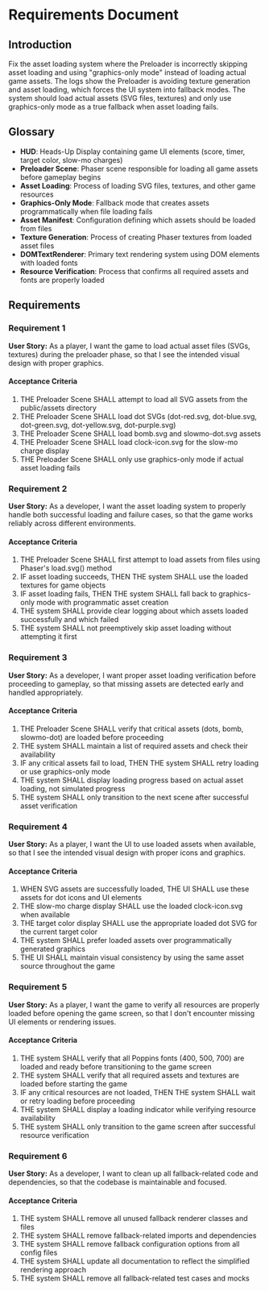 # Requirements Document

## Introduction

Fix the asset loading system where the Preloader is incorrectly skipping asset loading and using "graphics-only mode" instead of loading actual game assets. The logs show the Preloader is avoiding texture generation and asset loading, which forces the UI system into fallback modes. The system should load actual assets (SVG files, textures) and only use graphics-only mode as a true fallback when asset loading fails.

## Glossary

- **HUD**: Heads-Up Display containing game UI elements (score, timer, target color, slow-mo charges)
- **Preloader Scene**: Phaser scene responsible for loading all game assets before gameplay begins
- **Asset Loading**: Process of loading SVG files, textures, and other game resources
- **Graphics-Only Mode**: Fallback mode that creates assets programmatically when file loading fails
- **Asset Manifest**: Configuration defining which assets should be loaded from files
- **Texture Generation**: Process of creating Phaser textures from loaded asset files
- **DOMTextRenderer**: Primary text rendering system using DOM elements with loaded fonts
- **Resource Verification**: Process that confirms all required assets and fonts are properly loaded

## Requirements

### Requirement 1

**User Story:** As a player, I want the game to load actual asset files (SVGs, textures) during the preloader phase, so that I see the intended visual design with proper graphics.

#### Acceptance Criteria

1. THE Preloader Scene SHALL attempt to load all SVG assets from the public/assets directory
2. THE Preloader Scene SHALL load dot SVGs (dot-red.svg, dot-blue.svg, dot-green.svg, dot-yellow.svg, dot-purple.svg)
3. THE Preloader Scene SHALL load bomb.svg and slowmo-dot.svg assets
4. THE Preloader Scene SHALL load clock-icon.svg for the slow-mo charge display
5. THE Preloader Scene SHALL only use graphics-only mode if actual asset loading fails

### Requirement 2

**User Story:** As a developer, I want the asset loading system to properly handle both successful loading and failure cases, so that the game works reliably across different environments.

#### Acceptance Criteria

1. THE Preloader Scene SHALL first attempt to load assets from files using Phaser's load.svg() method
2. IF asset loading succeeds, THEN THE system SHALL use the loaded textures for game objects
3. IF asset loading fails, THEN THE system SHALL fall back to graphics-only mode with programmatic asset creation
4. THE system SHALL provide clear logging about which assets loaded successfully and which failed
5. THE system SHALL not preemptively skip asset loading without attempting it first

### Requirement 3

**User Story:** As a developer, I want proper asset loading verification before proceeding to gameplay, so that missing assets are detected early and handled appropriately.

#### Acceptance Criteria

1. THE Preloader Scene SHALL verify that critical assets (dots, bomb, slowmo-dot) are loaded before proceeding
2. THE system SHALL maintain a list of required assets and check their availability
3. IF any critical assets fail to load, THEN THE system SHALL retry loading or use graphics-only mode
4. THE system SHALL display loading progress based on actual asset loading, not simulated progress
5. THE system SHALL only transition to the next scene after successful asset verification

### Requirement 4

**User Story:** As a player, I want the UI to use loaded assets when available, so that I see the intended visual design with proper icons and graphics.

#### Acceptance Criteria

1. WHEN SVG assets are successfully loaded, THE UI SHALL use these assets for dot icons and UI elements
2. THE slow-mo charge display SHALL use the loaded clock-icon.svg when available
3. THE target color display SHALL use the appropriate loaded dot SVG for the current target color
4. THE system SHALL prefer loaded assets over programmatically generated graphics
5. THE UI SHALL maintain visual consistency by using the same asset source throughout the game

### Requirement 5

**User Story:** As a player, I want the game to verify all resources are properly loaded before opening the game screen, so that I don't encounter missing UI elements or rendering issues.

#### Acceptance Criteria

1. THE system SHALL verify that all Poppins fonts (400, 500, 700) are loaded and ready before transitioning to the game screen
2. THE system SHALL verify that all required assets and textures are loaded before starting the game
3. IF any critical resources are not loaded, THEN THE system SHALL wait or retry loading before proceeding
4. THE system SHALL display a loading indicator while verifying resource availability
5. THE system SHALL only transition to the game screen after successful resource verification

### Requirement 6

**User Story:** As a developer, I want to clean up all fallback-related code and dependencies, so that the codebase is maintainable and focused.

#### Acceptance Criteria

1. THE system SHALL remove all unused fallback renderer classes and files
2. THE system SHALL remove fallback-related imports and dependencies
3. THE system SHALL remove fallback configuration options from all config files
4. THE system SHALL update all documentation to reflect the simplified rendering approach
5. THE system SHALL remove all fallback-related test cases and mocks
